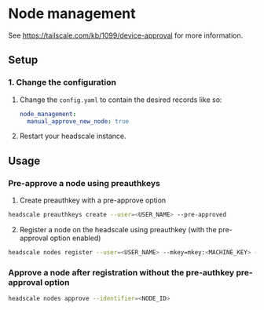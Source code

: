 # Node management
See https://tailscale.com/kb/1099/device-approval for more information.

## Setup
### 1. Change the configuration
1. Change the `config.yaml` to contain the desired records like so:

    ```yaml
    node_management:
      manual_approve_new_node: true
    ```

2. Restart your headscale instance.

## Usage

### Pre-approve a node using preauthkeys
1. Create preauthkey with a pre-approve option
```bash
headscale preauthkeys create --user=<USER_NAME> --pre-approved  
```

2. Register a node on the headscale using preauthkey (with the pre-approval option enabled)
```bash
headscale nodes register --user=<USER_NAME> --mkey=mkey:<MACHINE_KEY> --auth-key=<PREAUTHKEY_PRE_APPROVED>
```

### Approve a node after registration without the pre-authkey pre-approval option
```bash
headscale nodes approve --identifier=<NODE_ID>
```
